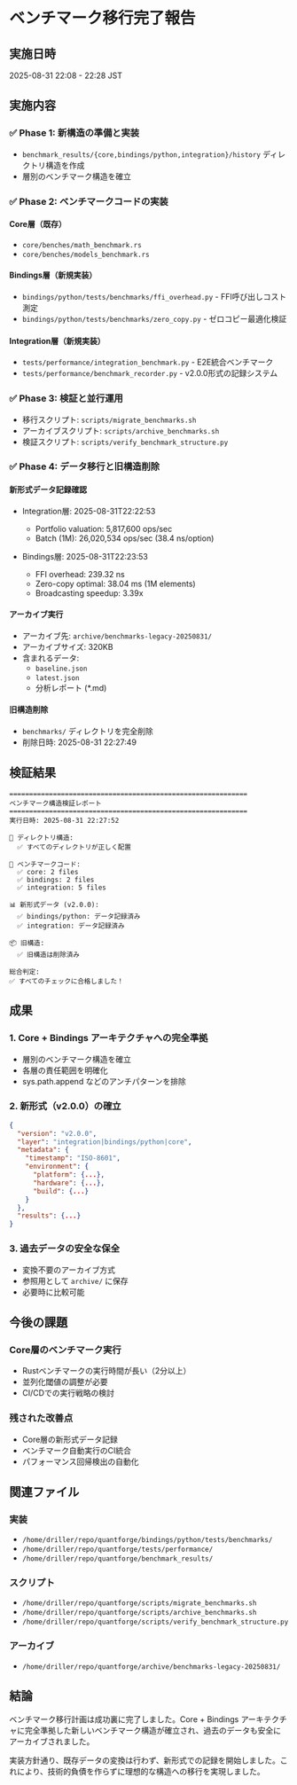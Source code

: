 # ベンチマーク移行完了報告

## 実施日時
2025-08-31 22:08 - 22:28 JST

## 実施内容

### ✅ Phase 1: 新構造の準備と実装
- `benchmark_results/{core,bindings/python,integration}/history` ディレクトリ構造を作成
- 層別のベンチマーク構造を確立

### ✅ Phase 2: ベンチマークコードの実装

#### Core層（既存）
- `core/benches/math_benchmark.rs`
- `core/benches/models_benchmark.rs`

#### Bindings層（新規実装）
- `bindings/python/tests/benchmarks/ffi_overhead.py` - FFI呼び出しコスト測定
- `bindings/python/tests/benchmarks/zero_copy.py` - ゼロコピー最適化検証

#### Integration層（新規実装）
- `tests/performance/integration_benchmark.py` - E2E統合ベンチマーク
- `tests/performance/benchmark_recorder.py` - v2.0.0形式の記録システム

### ✅ Phase 3: 検証と並行運用
- 移行スクリプト: `scripts/migrate_benchmarks.sh`
- アーカイブスクリプト: `scripts/archive_benchmarks.sh`
- 検証スクリプト: `scripts/verify_benchmark_structure.py`

### ✅ Phase 4: データ移行と旧構造削除

#### 新形式データ記録確認
- Integration層: 2025-08-31T22:22:53
  - Portfolio valuation: 5,817,600 ops/sec
  - Batch (1M): 26,020,534 ops/sec (38.4 ns/option)
  
- Bindings層: 2025-08-31T22:23:53
  - FFI overhead: 239.32 ns
  - Zero-copy optimal: 38.04 ms (1M elements)
  - Broadcasting speedup: 3.39x

#### アーカイブ実行
- アーカイブ先: `archive/benchmarks-legacy-20250831/`
- アーカイブサイズ: 320KB
- 含まれるデータ:
  - `baseline.json`
  - `latest.json`
  - 分析レポート (*.md)

#### 旧構造削除
- `benchmarks/` ディレクトリを完全削除
- 削除日時: 2025-08-31 22:27:49

## 検証結果

```
============================================================
ベンチマーク構造検証レポート
============================================================
実行日時: 2025-08-31 22:27:52

📁 ディレクトリ構造:
  ✅ すべてのディレクトリが正しく配置

📝 ベンチマークコード:
  ✅ core: 2 files
  ✅ bindings: 2 files  
  ✅ integration: 5 files

📊 新形式データ (v2.0.0):
  ✅ bindings/python: データ記録済み
  ✅ integration: データ記録済み

📦 旧構造:
  ✅ 旧構造は削除済み

総合判定:
✅ すべてのチェックに合格しました！
```

## 成果

### 1. Core + Bindings アーキテクチャへの完全準拠
- 層別のベンチマーク構造を確立
- 各層の責任範囲を明確化
- sys.path.append などのアンチパターンを排除

### 2. 新形式（v2.0.0）の確立
```json
{
  "version": "v2.0.0",
  "layer": "integration|bindings/python|core",
  "metadata": {
    "timestamp": "ISO-8601",
    "environment": {
      "platform": {...},
      "hardware": {...},
      "build": {...}
    }
  },
  "results": {...}
}
```

### 3. 過去データの安全な保全
- 変換不要のアーカイブ方式
- 参照用として `archive/` に保存
- 必要時に比較可能

## 今後の課題

### Core層のベンチマーク実行
- Rustベンチマークの実行時間が長い（2分以上）
- 並列化閾値の調整が必要
- CI/CDでの実行戦略の検討

### 残された改善点
- Core層の新形式データ記録
- ベンチマーク自動実行のCI統合
- パフォーマンス回帰検出の自動化

## 関連ファイル

### 実装
- `/home/driller/repo/quantforge/bindings/python/tests/benchmarks/`
- `/home/driller/repo/quantforge/tests/performance/`
- `/home/driller/repo/quantforge/benchmark_results/`

### スクリプト
- `/home/driller/repo/quantforge/scripts/migrate_benchmarks.sh`
- `/home/driller/repo/quantforge/scripts/archive_benchmarks.sh`
- `/home/driller/repo/quantforge/scripts/verify_benchmark_structure.py`

### アーカイブ
- `/home/driller/repo/quantforge/archive/benchmarks-legacy-20250831/`

## 結論

ベンチマーク移行計画は成功裏に完了しました。Core + Bindings アーキテクチャに完全準拠した新しいベンチマーク構造が確立され、過去のデータも安全にアーカイブされました。

実装方針通り、既存データの変換は行わず、新形式での記録を開始しました。これにより、技術的負債を作らずに理想的な構造への移行を実現しました。